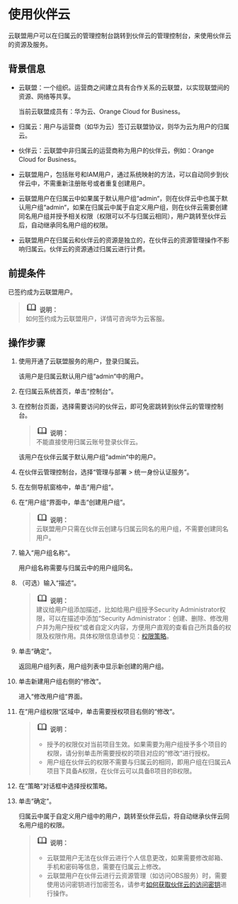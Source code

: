# 使用伙伴云<a name="ZH-CN_TOPIC_0128813742"></a>

云联盟用户可以在归属云的管理控制台跳转到伙伴云的管理控制台，来使用伙伴云的资源及服务。

## 背景信息<a name="section106606410457"></a>

-   云联盟：一个组织。运营商之间建立具有合作关系的云联盟，以实现联盟间的资源、网络等共享。

    当前云联盟成员有：华为云、Orange Cloud for Business。

-   归属云：用户与运营商（如华为云）签订云联盟协议，则华为云为用户的归属云。
-   伙伴云：云联盟中非归属云的运营商称为用户的伙伴云，例如：Orange Cloud for Business。
-   云联盟用户，包括账号和IAM用户，通过系统映射的方法，可以自动同步到伙伴云中，不需重新注册账号或者重复创建用户。
-   云联盟用户在归属云中如果属于默认用户组“admin“，则在伙伴云中也属于默认用户组“admin“，如果在归属云中属于自定义用户组，则在伙伴云需要创建同名用户组并授予相关权限（权限可以不与归属云相同），用户跳转至伙伴云后，自动继承同名用户组的权限。
-   云联盟用户在归属云和伙伴云的资源是独立的，在伙伴云的资源管理操作不影响归属云。伙伴云的资源通过归属云进行计费。

## 前提条件<a name="section10235775173544"></a>

已签约成为云联盟用户。

>![](public_sys-resources/icon-note.gif) **说明：**   
>如何签约成为云联盟用户，详情可咨询华为云客服。  

## 操作步骤<a name="section10884297173544"></a>

1.  使用开通了云联盟服务的用户，登录归属云。

    该用户是归属云默认用户组“admin“中的用户。

2.  在归属云系统首页，单击“控制台“。
3.  在控制台页面，选择需要访问的伙伴云，即可免密跳转到伙伴云的管理控制台。

    >![](public_sys-resources/icon-note.gif) **说明：**   
    >不能直接使用归属云账号登录伙伴云。  

    该用户在伙伴云属于默认用户组“admin“中的用户。

4.  在伙伴云管理控制台，选择“管理与部署  \>  统一身份认证服务“。
5.  在左侧导航窗格中，单击“用户组“。
6.  在“用户组“界面中，单击“创建用户组“。

    >![](public_sys-resources/icon-note.gif) **说明：**   
    >云联盟用户只需在伙伴云创建与归属云同名的用户组，不需要创建同名用户。  

7.  输入“用户组名称“。

    用户组名称需要与归属云中的用户组同名。

8.  （可选）输入“描述“。

    >![](public_sys-resources/icon-note.gif) **说明：**   
    >建议给用户组添加描述，比如给用户组授予Security Administrator权限，可以在描述中添加“Security Administrator：创建、删除、修改用户并为用户授权“或者自定义内容，方便用户直观的查看自己所具备的权限及权限作用。具体权限信息请参见：[权限策略](https://support.huaweicloud.com/usermanual-permissions/zh-cn_topic_0063498930.html)。  

9.  单击“确定“。

    返回用户组列表，用户组列表中显示新创建的用户组。

10. 单击新建用户组右侧的“修改“。

    进入“修改用户组“界面。

11. 在“用户组权限“区域中，单击需要授权项目右侧的“修改“。

    >![](public_sys-resources/icon-note.gif) **说明：**   
    >-   授予的权限仅对当前项目生效。如果需要为用户组授予多个项目的权限，请分别单击所需要授权的项目对应的“修改“进行授权。  
    >-   用户组在伙伴云的权限不需要与归属云的相同，即用户组在归属云A项目下具备A权限，在伙伴云可以具备B项目的B权限。  

12. 在“策略“对话框中选择授权策略。
13. 单击“确定“。

    归属云中属于自定义用户组中的用户，跳转至伙伴云后，将自动继承伙伴云同名用户组的权限。

    >![](public_sys-resources/icon-note.gif) **说明：**   
    >-   云联盟用户无法在伙伴云进行个人信息更改，如果需要修改邮箱、手机和密码等信息，需要在归属云上修改。  
    >-   云联盟用户在伙伴云进行云资源管理（如访问OBS服务）时，需要使用访问密钥进行加密签名，请参考[如何获取伙伴云的访问密钥](https://support.huaweicloud.com/iam_faq/iam_01_0135.html)进行操作。  


